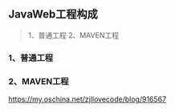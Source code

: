 ## JavaWeb工程构成

> 1、普通工程 
> 2、MAVEN工程  
### 1、普通工程  



### 2、MAVEN工程  


https://my.oschina.net/zjllovecode/blog/916567